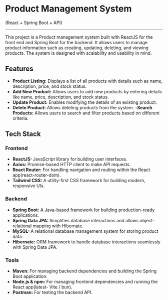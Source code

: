 <h1>Product Management System</h1>
(React + Spring Boot + API)
<hr>
This project is a Product management system built with ReactJS for the front end and Spring Boot for the backend. It allows users to manage product information such as creating, updating, deleting, and viewing products. The system is designed with scalability and usability in mind.

<h2>Features</h2>

  - <b>Product Listing:</b> Displays a list of all products with details such as name, description, price, and stock status.
  - <b>Add New Product:</b> Allows users to add new products by entering details like name, price, description, and stock status.
  - <b>Update Product:</b> Enables modifying the details of an existing product.
  - <b>Delete Product:</b> Allows deleting products from the system.
  -<b>Search Products:</b> Allows users to search and filter products based on different criteria.
<h2>Tech Stack</h2>
<h3>Frontend</h3>


- <b>ReactJS:</b> JavaScript library for building user interfaces.
- <b>Axios:</b> Promise-based HTTP client to make API requests.
- <b>React Router:</b> For handling navigation and routing within the React app(react-router-dom).
- <b>Tailwind CSS:</b> A utility-first CSS framework for building modern, responsive UIs.



<h3>Backend</h3>



- <b>Spring Boot:</b> A Java-based framework for building production-ready applications.
- <b>Spring Data JPA: </b>Simplifies database interactions and allows object-relational mapping with Hibernate.
- <b>MySQL: </b>A relational database management system for storing product data.
- <b>Hibernate:</b> ORM framework to handle database interactions seamlessly with Spring Data JPA.
<h3>Tools</h3>

- <b>Maven: </b>For managing backend dependencies and building the Spring Boot application.
- <b>Node.js & npm:</b> For managing frontend dependencies and running the React app(latest- Vite / bun).
- <b>Postman:</b> For testing the backend API.
